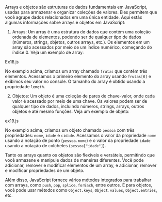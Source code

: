 Arrays e objetos são estruturas de dados fundamentais em JavaScript, usadas para armazenar e organizar coleções de valores. Eles permitem que você agrupe dados relacionados em uma única entidade. Aqui estão algumas informações sobre arrays e objetos em JavaScript:

1. Arrays:
   Um array é uma estrutura de dados que contém uma coleção ordenada de elementos, podendo ser de qualquer tipo de dados (números, strings, objetos, outros arrays, etc.). Os elementos em um array são acessados por meio de um índice numérico, começando do índice 0. Veja um exemplo de array:

Ex18.js

   No exemplo acima, criamos um array chamado `frutas` que contém três elementos. Acessamos o primeiro elemento do array usando `frutas[0]` e exibimos seu valor no console. O tamanho do array é obtido usando a propriedade `length`.

2. Objetos:
   Um objeto é uma coleção de pares de chave-valor, onde cada valor é acessado por meio de uma chave. Os valores podem ser de qualquer tipo de dados, incluindo números, strings, arrays, outros objetos e até mesmo funções. Veja um exemplo de objeto:

ex19.js

   No exemplo acima, criamos um objeto chamado `pessoa` com três propriedades: `nome`, `idade` e `cidade`. Acessamos o valor da propriedade `nome` usando a notação de ponto (`pessoa.nome`) e o valor da propriedade `idade` usando a notação de colchetes (`pessoa["idade"]`).

Tanto os arrays quanto os objetos são flexíveis e versáteis, permitindo que você armazene e manipule dados de maneiras diferentes. Você pode adicionar, remover e modificar elementos de um array, e adicionar, remover e modificar propriedades de um objeto.

Além disso, JavaScript fornece vários métodos integrados para trabalhar com arrays, como `push`, `pop`, `splice`, `forEach`, entre outros. E para objetos, você pode usar métodos como `Object.keys`, `Object.values`, `Object.entries`, etc.

